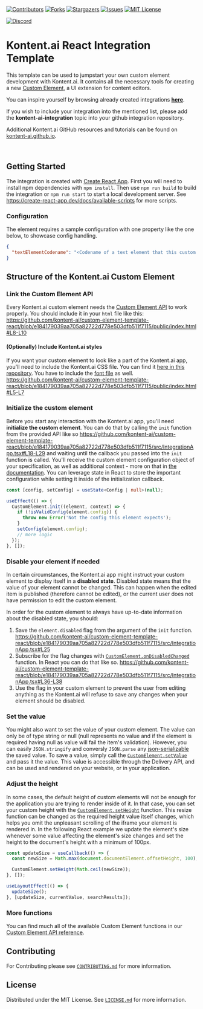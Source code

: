 [![Contributors][contributors-shield]][contributors-url]
[![Forks][forks-shield]][forks-url]
[![Stargazers][stars-shield]][stars-url]
[![Issues][issues-shield]][issues-url]
[![MIT License][license-shield]][license-url]

[![Discord][discord-shield]][discord-url]


# Kontent.ai React Integration Template

This template can be used to jumpstart your own custom element development with Kontent.ai. It contains all the necessary tools for creating a new [Custom Element](https://kontent.ai/learn/tutorials/develop-apps/integrate/content-editing-extensions/), a UI extension for content editors. 

You can inspire yourself by browsing already created integrations [**here**](https://github.io/topics/kontent-ai-integration).

If you wish to include your integration into the mentioned list, please add the **kontent-ai-integration** topic into your github integration repository. 

Additional Kontent.ai GitHub resources and tutorials can be found on [kontent-ai.github.io](https://kontent-ai.github.io/).

<br />

## Getting Started

The integration is created with [Create React App](https://create-react-app.dev/). 
First you will need to install npm dependencies with `npm install`. 
Then use `npm run build` to build the integration or `npm run start` to start a local development server. 
See https://create-react-app.dev/docs/available-scripts for more scripts.

### Configuration

The element requires a sample configuration with one property like the one below, to showcase config handling.
```json
{
  "textElementCodename": "<Codename of a text element that this custom element can read>"
}
```

## Structure of the Kontent.ai Custom Element

### Link the Custom Element API

Every Kontent.ai custom element needs the [Custom Element API](https://kontent.ai/learn/reference/custom-elements-js-api/) to work properly. You should include it in your `html` file like this: https://github.com/kontent-ai/custom-element-template-react/blob/e184179039aa705a82722d778e503dfb511f7115/public/index.html#L8-L10

#### (Optionally) Include Kontent.ai styles

If you want your custom element to look like a part of the Kontent.ai app, you'll need to include the Kontent.ai CSS file. You can find it [here in this repository](https://github.com/kontent-ai/custom-element-template-react/blob/main/public/kontent-ai-app-styles.css). You have to include the [font file](https://github.com/kontent-ai/custom-element-template-react/blob/main/public/kontent-ai-icons-v3.0.1.woff2) as well. https://github.com/kontent-ai/custom-element-template-react/blob/e184179039aa705a82722d778e503dfb511f7115/public/index.html#L5-L7

### Initialize the custom element

Before you start any interaction with the Kontent.ai app, you'll need **initialize the custom element**. You can do that by calling the `init` function from the provided API like so https://github.com/kontent-ai/custom-element-template-react/blob/e184179039aa705a82722d778e503dfb511f7115/src/IntegrationApp.tsx#L18-L29
and waiting until the callback you passed into the `init` function is called. You'll receive the custom element configuration object of your specification, as well as additional context - more on that in [the documentation](https://kontent.ai/learn/reference/custom-elements-js-api/#a-init-method). 
You can leverage state in React to store the important configuration while setting it inside of the initialization callback. 

```ts
const [config, setConfig] = useState<Config | null>(null);

useEffect(() => {
  CustomElement.init((element, context) => {
    if (!isValidConfig(element.config)) {
      throw new Error('Not the config this element expects');
    }
    setConfig(element.config);
    // more logic
  });
}, []);
```

### Disable your element if needed

In certain circumstances, the Kontent.ai app might instruct your custom element to display itself in a **disabled state**. Disabled state means that the value of your element cannot be changed. This can happen when the edited item is published (therefore cannot be edited), or the current user does not have permission to edit the custom element.

In order for the custom element to always have up-to-date information about the disabled state, you should:
1) Save the `element.disabled` flag from the argument of the `init` function. https://github.com/kontent-ai/custom-element-template-react/blob/e184179039aa705a82722d778e503dfb511f7115/src/IntegrationApp.tsx#L25
2) Subscribe for the flag changes with [`CustomElement.onDisabledChanged`](https://kontent.ai/learn/reference/custom-elements-js-api/#a-ondisabledchanged-method) function. In React you can do that like so. https://github.com/kontent-ai/custom-element-template-react/blob/e184179039aa705a82722d778e503dfb511f7115/src/IntegrationApp.tsx#L36-L38
3) Use the flag in your custom element to prevent the user from editing anything as the Kontent.ai will refuse to save any changes when your element should be disabled.

### Set the value

You might also want to set the value of your custom element. The value can only be of type string or null (null represents no value and if the element is required having null as value will fail the item's validation). However, you can easily `JSON.stringify` and conversly `JSON.parse` any [json-serializable](https://developer.mozilla.org/en-US/docs/Web/JavaScript/Reference/Global_Objects/JSON/stringify#description) the saved value.
To save a value, simply call the [`CustomElement.setValue`](https://kontent.ai/learn/reference/custom-elements-js-api/#a-setvalue-method) and pass it the value.
This value is accessible through the Delivery API, and can be used and rendered on your website, or in your application.

### Adjust the height

In some cases, the default height of custom elements will not be enough for the application you are trying to render inside of it. In that case, you can set your custom height with the [`CustomElement.setHeight`](https://kontent.ai/learn/reference/custom-elements-js-api/#a-setheight-method) function. This resize function can be  changed as the required height value itself changes, which helps you omit the unpleasant scrolling of the iframe your element is rendered in. 
In the following React example we update the element's size whenever some value affecting the element's size changes and set the height to the document's height with a minimum of 100px.

```ts
const updateSize = useCallback(() => {
  const newSize = Math.max(document.documentElement.offsetHeight, 100);

  CustomElement.setHeight(Math.ceil(newSize));
}, []);

useLayoutEffect(() => {
  updateSize();
}, [updateSize, currentValue, searchResults]);
```

### More functions

You can find much all of the available Custom Element functions in our [Custom Element API reference](https://kontent.ai/learn/reference/custom-elements-js-api/).

## Contributing

For Contributing please see  [`CONTRIBUTING.md`](CONTRIBUTING.md) for more information.

## License

Distributed under the MIT License. See [`LICENSE.md`](./LICENSE.md) for more information.


[contributors-shield]: https://img.shields.io/github/contributors/kontent-ai/integration-template-react.svg?style=for-the-badge
[contributors-url]: https://github.com/kontent-ai/integration-template-react/graphs/contributors
[forks-shield]: https://img.shields.io/github/forks/kontent-ai/integration-template-react.svg?style=for-the-badge
[forks-url]: https://github.com/kontent-ai/integration-template-react/network/members
[stars-shield]: https://img.shields.io/github/stars/kontent-ai/integration-template-react.svg?style=for-the-badge
[stars-url]: https://github.com/kontent-ai/integration-template-react/stargazers
[issues-shield]: https://img.shields.io/github/issues/kontent-ai/integration-template-react.svg?style=for-the-badge
[issues-url]:https://github.com/kontent-ai/integration-template-react/issues
[license-shield]: https://img.shields.io/github/license/kontent-ai/integration-template-react.svg?style=for-the-badge
[license-url]:https://github.com/kontent-ai/integration-template-react/blob/master/LICENSE.md
[discord-shield]: https://img.shields.io/discord/821885171984891914?color=%237289DA&label=Kontent.ai%20Discord&logo=discord&style=for-the-badge
[discord-url]: https://discord.com/invite/SKCxwPtevJ

